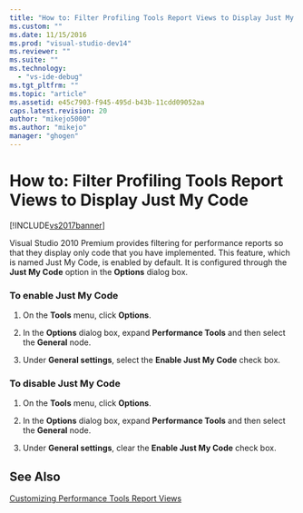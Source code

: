 ```yaml
---
title: "How to: Filter Profiling Tools Report Views to Display Just My Code | Microsoft Docs"
ms.custom: ""
ms.date: 11/15/2016
ms.prod: "visual-studio-dev14"
ms.reviewer: ""
ms.suite: ""
ms.technology: 
  - "vs-ide-debug"
ms.tgt_pltfrm: ""
ms.topic: "article"
ms.assetid: e45c7903-f945-495d-b43b-11cdd09052aa
caps.latest.revision: 20
author: "mikejo5000"
ms.author: "mikejo"
manager: "ghogen"
---
```

# How to: Filter Profiling Tools Report Views to Display Just My Code
[!INCLUDE[vs2017banner](../includes/vs2017banner.md)]

Visual Studio 2010 Premium provides filtering for performance reports so that they display only code that you have implemented. This feature, which is named Just My Code, is enabled by default. It is configured through the **Just My Code** option in the **Options** dialog box.  
  
### To enable Just My Code  
  
1.  On the **Tools** menu, click **Options**.  
  
2.  In the **Options** dialog box, expand **Performance Tools** and then select the **General** node.  
  
3.  Under **General settings**, select the **Enable Just My Code** check box.  
  
### To disable Just My Code  
  
1.  On the **Tools** menu, click **Options**.  
  
2.  In the **Options** dialog box, expand **Performance Tools** and then select the **General** node.  
  
3.  Under **General settings**, clear the **Enable Just My Code** check box.  
  
## See Also  
 [Customizing Performance Tools Report Views](../profiling/customizing-performance-tools-report-views.md)



